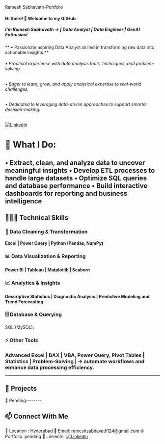 Ramesh Sabhavath-Portfolio
#### Hi there! 👋 Welcome to my GitHub  

##### I'm Ramesh Sabhavath → | Data Analyst | Data Engineer | GenAI Enthusiast  

** • Passionate aspiring Data Analyst skilled in transforming raw data into actionable insights.**
###### • Practical experience with data analysis tools, techniques, and problem-solving.
###### • Eager to learn, grow, and apply analytical expertise to real-world challenges.
###### • Dedicated to leveraging data-driven approaches to support smarter decision-making.

[![LinkedIn](https://img.shields.io/badge/LinkedIn-0A66C2?style=flat-square&logo=linkedin&logoColor=white)](https://www.linkedin.com/in/ramesh-sabhavath-3a0039387)

# 📌 What I Do:
• Extract, clean, and analyze data to uncover meaningful insights
• Develop ETL processes to handle large datasets
• Optimize SQL queries and database performance
• Build interactive dashboards for reporting and business intelligence
---

## 👨🏼‍💻 Technical Skills  

### 🧹   Data Cleaning & Transformation  
#### Excel | Power Query | Python (Pandas, NumPy)

### 📊   Data Visualization & Reporting 
#### Power BI | Tableau | Matplotlib | Seaborn

### 📈   Analytics & Insights   
#### Descriptive Statistics | Diagnostic Analysis  | Predictive Modeling and Trend Forecasting.

### 🗄   Database & Querying 
 SQL (MySQL).

### ⚡   Other Tools 
### Advanced Excel | DAX |  VBA, Power Query, Pivot Tables | Statistics | Problem-Solving |  →  automate workflows and enhance data processing efficiency.

---

## 🚀 Projects  

🔹 Pending--------

## 📫 Connect With Me  
📍 Location : Hyderabad
📧 Email: [rameshsabhavath124@gmail.com ]( rameshsabhavath124@gmail.com)
🌐 Portfolio: pending
🔗 LinkedIn: [![LinkedIn](https://img.shields.io/badge/LinkedIn-blue?style=flat&logo=linkedin)](https://www.linkedin.com/in/ramesh-sabhavath-3a0039387)

